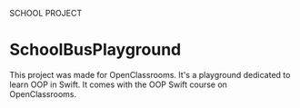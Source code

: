 SCHOOL PROJECT

# SchoolBusPlayground
This project was made for OpenClassrooms. It's a playground dedicated to learn OOP in Swift. It comes with the OOP Swift course on OpenClassrooms.
